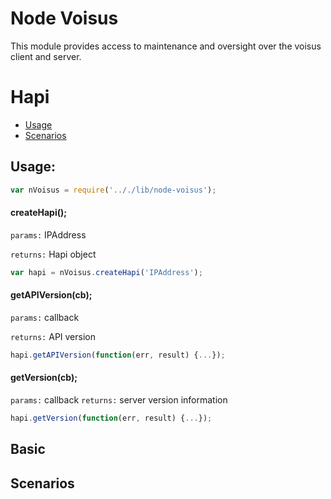 # Node Voisus

This module provides access to maintenance and oversight over the voisus client and server. 
# Hapi
- [Usage](#usage)
- [Scenarios](#scenarios)

## Usage:
```javascript
var nVoisus = require('.././lib/node-voisus');
```

#### createHapi();
`params:` IPAddress

`returns:`	Hapi object
```javascript
var hapi = nVoisus.createHapi('IPAddress');
```

#### getAPIVersion(cb);
`params:`	callback

`returns:`	API version
```javascript
hapi.getAPIVersion(function(err, result) {...});
```

#### getVersion(cb);
`params:`	callback
`returns:`	server version information
```javascript
hapi.getVersion(function(err, result) {...});
```

## Basic

## Scenarios
